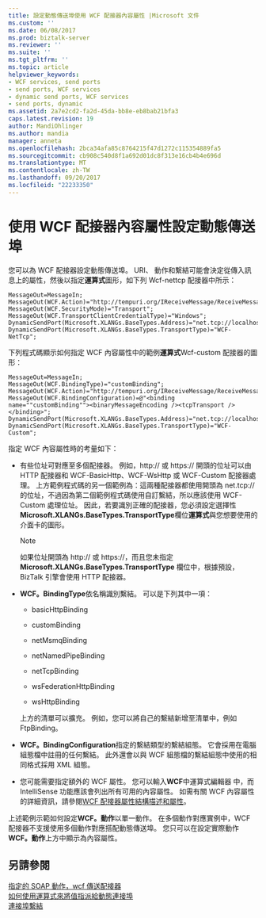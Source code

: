 ```yaml
---
title: 設定動態傳送埠使用 WCF 配接器內容屬性 |Microsoft 文件
ms.custom: ''
ms.date: 06/08/2017
ms.prod: biztalk-server
ms.reviewer: ''
ms.suite: ''
ms.tgt_pltfrm: ''
ms.topic: article
helpviewer_keywords:
- WCF services, send ports
- send ports, WCF services
- dynamic send ports, WCF services
- send ports, dynamic
ms.assetid: 2a7e2cd2-fa2d-45da-bb8e-eb8bab21bfa3
caps.latest.revision: 19
author: MandiOhlinger
ms.author: mandia
manager: anneta
ms.openlocfilehash: 2bca34afa85c8764215f47d1272c115354889fa5
ms.sourcegitcommit: cb908c540d8f1a692d01dc8f313e16cb4b4e696d
ms.translationtype: MT
ms.contentlocale: zh-TW
ms.lasthandoff: 09/20/2017
ms.locfileid: "22233350"
---
```

# <a name="configuring-dynamic-send-ports-using-wcf-adapters-context-properties"></a>使用 WCF 配接器內容屬性設定動態傳送埠
您可以為 WCF 配接器設定動態傳送埠。 URI、 動作和繫結可能會決定從傳入訊息上的屬性，然後以指定**運算式**圖形，如下列 Wcf-nettcp 配接器中所示：  
  
```  
MessageOut=MessageIn;  
MessageOut(WCF.Action)="http://tempuri.org/IReceiveMessage/ReceiveMessage";  
MessageOut(WCF.SecurityMode)="Transport";  
MessageOut(WCF.TransportClientCredentialType)="Windows";  
DynamicSendPort(Microsoft.XLANGs.BaseTypes.Address)="net.tcp://localhost:8001/netTcp";  
DynamicSendPort(Microsoft.XLANGs.BaseTypes.TransportType)="WCF-NetTcp";  
```  
  
 下列程式碼顯示如何指定 WCF 內容屬性中的範例**運算式**Wcf-custom 配接器的圖形：  
  
```  
MessageOut=MessageIn;  
MessageOut(WCF.BindingType)="customBinding";  
MessageOut(WCF.Action)="http://tempuri.org/IReceiveMessage/ReceiveMessage";  
MessageOut(WCF.BindingConfiguration)=@"<binding name=""customBinding""><binaryMessageEncoding /><tcpTransport /></binding>";  
DynamicSendPort(Microsoft.XLANGs.BaseTypes.Address)="net.tcp://localhost:8001/customNetTcp";  
DynamicSendPort(Microsoft.XLANGs.BaseTypes.TransportType)="WCF-Custom";  
```  
  
 指定 WCF 內容屬性時的考量如下：  
  
-   有些位址可對應至多個配接器。 例如，http:// 或 https:// 開頭的位址可以由 HTTP 配接器和 WCF-BasicHttp、WCF-WsHttp 或 WCF-Custom 配接器處理。 上方範例程式碼的另一個範例為：這兩種配接器都使用開頭為 net.tcp:// 的位址，不過因為第二個範例程式碼使用自訂繫結，所以應該使用 WCF-Custom 處理位址。 因此，若要識別正確的配接器，您必須設定選擇性**Microsoft.XLANGs.BaseTypes.TransportType**欄位**運算式**與您想要使用的介面卡的圖形。  
  
    > [!NOTE]
    >  如果位址開頭為 http:// 或 https://，而且您未指定**Microsoft.XLANGs.BaseTypes.TransportType**  欄位中，根據預設，BizTalk 引擎會使用 HTTP 配接器。  
  
-   **WCF。BindingType**依名稱識別繫結。 可以是下列其中一項：  
  
    -   basicHttpBinding  
  
    -   customBinding  
  
    -   netMsmqBinding  
  
    -   netNamedPipeBinding  
  
    -   netTcpBinding  
  
    -   wsFederationHttpBinding  
  
    -   wsHttpBinding  
  
     上方的清單可以擴充。 例如，您可以將自己的繫結新增至清單中，例如 FtpBinding。  
  
-   **WCF。BindingConfiguration**指定的繫結類型的繫結組態。 它會採用在電腦組態檔中註冊的任何繫結。 此外還會以與 WCF 組態檔的繫結組態中使用的相同格式採用 XML 組態。  
  
-   您可能需要指定額外的 WCF 屬性。 您可以輸入**WCF**中運算式編輯器 中，而 IntelliSense 功能應該會列出所有可用的內容屬性。 如需有關 WCF 內容屬性的詳細資訊，請參閱[WCF 配接器屬性結構描述和屬性](../core/wcf-adapters-property-schema-and-properties.md)。  
  
 上述範例示範如何設定**WCF。動作**以單一動作。 在多個動作對應實例中，WCF 配接器不支援使用多個動作對應搭配動態傳送埠。 您只可以在設定實際動作**WCF。動作**上方中顯示為內容屬性。  
  
## <a name="see-also"></a>另請參閱  
 [指定的 SOAP 動作，wcf 傳送配接器](../core/specifying-soap-actions-for-wcf-send-adapters.md)   
 [如何使用運算式來將值指派給動態連接埠](../core/how-to-use-expressions-to-assign-values-to-dynamic-ports.md)   
 [連接埠繫結](../core/port-bindings.md)